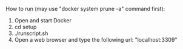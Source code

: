 How to run (may use "docker system prune -a" command first):

1. Open and start Docker
2. cd setup
3. ./runscript.sh
4. Open a web browser and type the following url: "localhost:3309"
